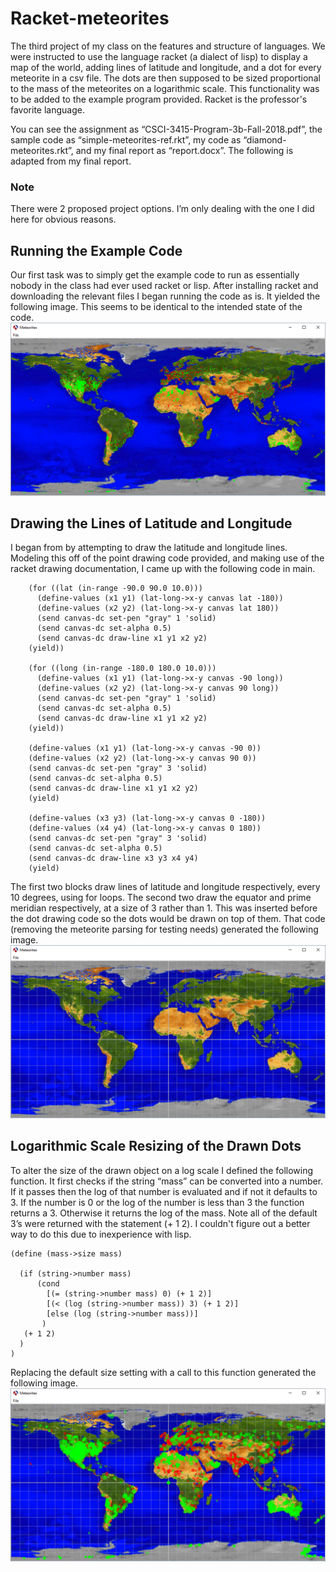 # Racket-meteorites

The third project of my class on the features and structure of languages. We were instructed to use the language racket (a dialect of lisp) to display a map of the world, adding lines of latitude and longitude, and a dot for every meteorite in a csv file. The dots are then supposed to be sized proportional to the mass of the meteorites on a logarithmic scale. This functionality was to be added to the example program provided. Racket is the professor's favorite language.

You can see the assignment as “CSCI-3415-Program-3b-Fall-2018.pdf”, the sample code as “simple-meteorites-ref.rkt”, my code as “diamond-meteorites.rkt”, and my final report as “report.docx”. The following is adapted from my final report.
### Note
There were 2 proposed project options. I’m only dealing with the one I did here for obvious reasons.
## Running the Example Code
Our first task was to simply get the example code to run as essentially nobody in the class had ever used racket or lisp. After installing racket and downloading the relevant files I began running the code as is. It yielded the following image. This seems to be identical to the intended state of the code. 
![alt text](https://github.com/JeremyGDiamond/Racket-meteorites/blob/master/screenshots/prechange.PNG "Intended state of sample code")
## Drawing the Lines of Latitude and Longitude
I began from by attempting to draw the latitude and longitude lines. Modeling this off of the point drawing code provided, and making use of the racket drawing documentation, I came up with the following code in main. 

```;; Draw lines
    (for ((lat (in-range -90.0 90.0 10.0)))
      (define-values (x1 y1) (lat-long->x-y canvas lat -180))
      (define-values (x2 y2) (lat-long->x-y canvas lat 180))
      (send canvas-dc set-pen "gray" 1 'solid)
      (send canvas-dc set-alpha 0.5)            
      (send canvas-dc draw-line x1 y1 x2 y2)
    (yield))
    
    (for ((long (in-range -180.0 180.0 10.0)))
      (define-values (x1 y1) (lat-long->x-y canvas -90 long))
      (define-values (x2 y2) (lat-long->x-y canvas 90 long))
      (send canvas-dc set-pen "gray" 1 'solid)
      (send canvas-dc set-alpha 0.5)            
      (send canvas-dc draw-line x1 y1 x2 y2)
    (yield))

    (define-values (x1 y1) (lat-long->x-y canvas -90 0))
    (define-values (x2 y2) (lat-long->x-y canvas 90 0))
    (send canvas-dc set-pen "gray" 3 'solid)
    (send canvas-dc set-alpha 0.5)            
    (send canvas-dc draw-line x1 y1 x2 y2)
    (yield)

    (define-values (x3 y3) (lat-long->x-y canvas 0 -180))
    (define-values (x4 y4) (lat-long->x-y canvas 0 180))
    (send canvas-dc set-pen "gray" 3 'solid)
    (send canvas-dc set-alpha 0.5)            
    (send canvas-dc draw-line x3 y3 x4 y4)
    (yield) 
  ```

The first two blocks draw lines of latitude and longitude respectively, every 10 degrees, using for loops. The second two draw the equator and prime meridian respectively, at a size of 3 rather than 1. This was inserted before the dot drawing code so the dots would be drawn on top of them. That code (removing the meteorite parsing for testing needs) generated the following image.
![alt text](https://github.com/JeremyGDiamond/Racket-meteorites/blob/master/screenshots/drawLines.PNG "Lines of latitude and longitude drawn")
## Logarithmic Scale Resizing of the Drawn Dots
To alter the size of the drawn object on a log scale I defined the following function. It first checks if the string “mass” can be converted into a number. If it passes then the log of that number is evaluated and if not it defaults to 3. If the number is 0 or the log of the number is less than 3 the function returns a 3. Otherwise it returns the log of the mass. Note all of the default 3’s were returned with the statement (+ 1 2). I couldn't figure out a better way to do this due to inexperience with lisp.
```
(define (mass->size mass)

  (if (string->number mass)
      (cond
        [(= (string->number mass) 0) (+ 1 2)]
        [(< (log (string->number mass)) 3) (+ 1 2)]
        [else (log (string->number mass))]
       )
   (+ 1 2)    
  )
)
```
Replacing the default size setting with a call to this function generated the following image.
![alt text](https://github.com/JeremyGDiamond/Racket-meteorites/blob/master/screenshots/finalProduct.PNG "Final product with dots logarithmically scaled to mass")

